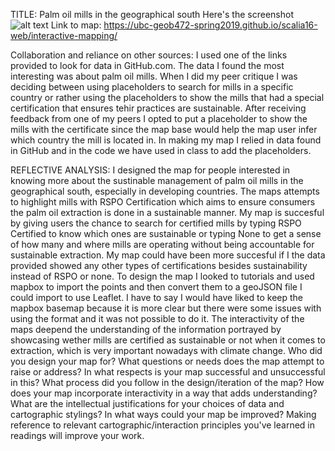 TITLE: Palm oil mills in the geographical south 
Here's the screenshot
![alt text](https://github.com/UBC-GEOB472-Spring2019/scalia16-web/blob/master/interactive-mapping/Screenshot-map.jpg)
Link to map: https://ubc-geob472-spring2019.github.io/scalia16-web/interactive-mapping/

Collaboration and reliance on other sources: 
I used one of the links provided to look for data in GitHub.com. The data I found the most interesting was about palm oil mills. When I did my peer critique I was deciding between using placeholders to search for mills in a specific country or rather using the placeholders to show the mills that had a special certification that ensures tehir practices are sustainable. After receiving feedback from one of my peers I opted to put a placeholder to show the mills with the certificate since the map base would help the map user infer which country the mill is located in. In making my map I relied in data found in GitHub and in the code we have used in class to add the placeholders. 

REFLECTIVE ANALYSIS:
I designed the map for people interested in knowing more about the sustinable management of palm oil mills in the geographical south, especially in developing countries. The maps attempts to highlight mills with RSPO Certification which aims to ensure consumers the palm oil extraction is done in a sustainable manner. My map is succesful by giving users the chance to search for certified mills by typing RSPO Certified to know which ones are sustainable or typing None to get a sense of how many and where mills are operating without being accountable for sustainable extraction. My map could have been more succesful if I the data provided showed any other types of certifications besides sustainability instead of RSPO or none. To design the map I looked to tutorials and used mapbox to import the points and then convert them to a geoJSON file I could import to use Leaflet. I have to say I would have liked to keep the mapbox basemap because it is more clear but there were some issues with using the format and it was not possible to do it. 
The interactivity of the maps deepend the understanding of the information portrayed by showcasing wether mills are certified as sustainable or not when it comes to extraction, which is very important nowadays with climate change. 
Who did you design your map for? What questions or needs does the map attempt to raise or address? In what respects is your map successful and unsuccessful in this?
What process did you follow in the design/iteration of the map? 
How does your map incorporate interactivity in a way that adds understanding? 
What are the intellectual justifications for your choices of data and cartographic stylings?
In what ways could your map be improved? 
Making reference to relevant cartographic/interaction principles you've learned in readings will improve your work.
